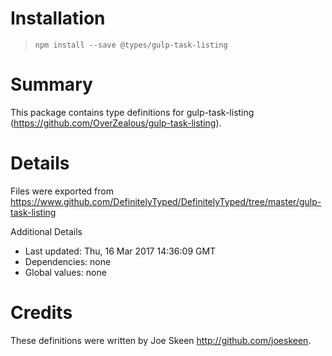 # Installation
> `npm install --save @types/gulp-task-listing`

# Summary
This package contains type definitions for gulp-task-listing (https://github.com/OverZealous/gulp-task-listing).

# Details
Files were exported from https://www.github.com/DefinitelyTyped/DefinitelyTyped/tree/master/gulp-task-listing

Additional Details
 * Last updated: Thu, 16 Mar 2017 14:36:09 GMT
 * Dependencies: none
 * Global values: none

# Credits
These definitions were written by Joe Skeen <http://github.com/joeskeen>.
